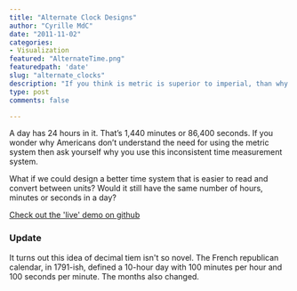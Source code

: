 ```yaml
---
title: "Alternate Clock Designs"
author: "Cyrille MdC"
date: "2011-11-02"
categories:
- Visualization
featured: "AlternateTime.png"
featuredpath: 'date'
slug: "alternate_clocks"
description: "If you think is metric is superior to imperial, than why not question our 'unmetric like' time system?"
type: post
comments: false

---
```

A day has 24 hours in it. That’s 1,440 minutes or 86,400 seconds. If you wonder why Americans don’t understand the need for using the metric system then ask yourself why you use this inconsistent time measurement system.

What if we could design a better time system that is easier to read and convert between units? Would it still have the same number of hours, minutes or seconds in a day?

[Check out the 'live' demo on github](https://serialc.github.io/altClocks/)

### Update
It turns out this idea of decimal tiem isn't so novel. The French republican calendar, in 1791-ish, defined a 10-hour day with 100 minutes per hour and 100 seconds per minute. The months also changed.
